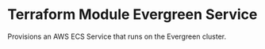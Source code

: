 # Terraform Module Evergreen Service

Provisions an AWS ECS Service that runs on the Evergreen cluster.
